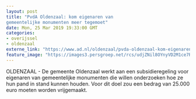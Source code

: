 ```yaml
---
layout: post
title: "PvdA Oldenzaal: kom eigenaren van
gemeentelijke monumenten meer tegemoet"
date: Mon, 25 Mar 2019 19:33:00 GMT
categories: 
- overijssel 
- oldenzaal 
externe_link: "https://www.ad.nl/oldenzaal/pvda-oldenzaal-kom-eigenaren-van-gemeentelijke-monumenten-meer-tegemoet~a946f4b9/"
feature_image: "https://images3.persgroep.net/rcs/udjZNil8OYnyVD2M1ce7R_PugkA/diocontent/102308097/_fitwidth/400/?appId=21791a8992982cd8da851550a453bd7f&quality=0.7"
---
```


OLDENZAAL - De gemeente Oldenzaal werkt aan een subsidieregeling voor eigenaren van gemeentelijke monumenten die willen onderzoeken hoe ze hun pand in stand kunnen houden. Voor dit doel zou een bedrag van 25.000 euro moeten worden vrijgemaakt.

